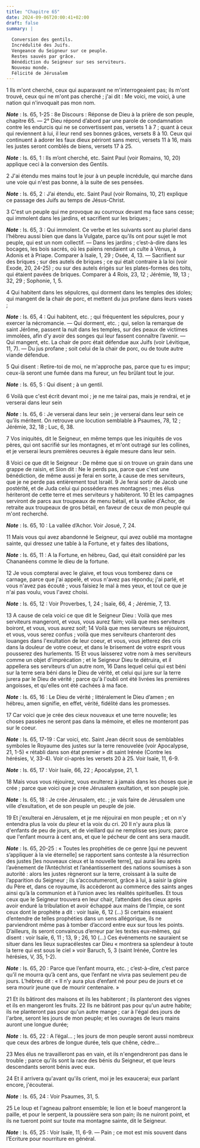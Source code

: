 ```yaml
---
title: "Chapitre 65"
date: 2024-09-06T20:00:41+02:00
draft: false
summary: |
  
  Conversion des gentils.
  Incrédulité des Juifs.
  Vengeance du Seigneur sur ce peuple.
  Restes sauvés par grâce.
  Bénédiction du Seigneur sur ses serviteurs.
  Nouveau monde.
  Félicité de Jérusalem
---
```



1 Ils m'ont cherché, ceux qui auparavant ne m'interrogeaient pas; ils m'ont trouvé, ceux qui ne m'ont pas cherché ; j'ai dit : Me voici, me voici, à une nation qui n'invoquait pas mon nom.

***Note*** :  Is. 65, 1-25 : 8e Discours : Réponse de Dieu à la prière de son peuple, chapitre 65. ― 2° Dieu répond d’abord par une parole de condamnation contre les endurcis qui ne se convertissent pas, versets 1 à 7 ; quant à ceux qui reviennent à lui, il leur rend ses bonnes grâces, versets 8 à 10. Ceux qui continuent à adorer les faux dieux périront sans merci, versets 11 à 16, mais les justes seront comblés de biens, versets 17 à 25.

***Note*** :  Is. 65, 1 : Ils m’ont cherché, etc. Saint Paul (voir Romains, 10, 20) applique ceci à la conversion des Gentils.

2 J'ai étendu mes mains tout le jour à un peuple incrédule, qui marche dans une voie qui n'est pas bonne, à la suite de ses pensées.

***Note*** :  Is. 65, 2 : J’ai étendu, etc. Saint Paul (voir Romains, 10, 21) explique ce passage des Juifs au temps de Jésus-Christ.

3 C'est un peuple qui me provoque au courroux devant ma face sans cesse; qui immolent dans les jardins, et sacrifient sur les briques ;

***Note*** :  Is. 65, 3 : Qui immolent. Ce verbe et les suivants sont au pluriel dans l’hébreu aussi bien que dans la Vulgate, parce qu’ils ont pour sujet le mot peuple, qui est un nom collectif. ― Dans les jardins ; c’est-à-dire dans les bocages, les bois sacrés, où les païens rendaient un culte à Vénus, à Adonis et à Priape. Comparer à Isaïe, 1, 29 ; Osée, 4, 13. ― Sacrifient sur des briques ; sur des autels de briques ; ce qui était contraire à la loi (voir Exode, 20, 24-25) ; ou sur des autels érigés sur les plates-formes des toits, qui étaient pavées de briques. Comparer à 4 Rois, 23, 12 ; Jérémie, 19, 13 ; 32, 29 ; Sophonie, 1, 5.

4 Qui habitent dans les sépulcres, qui dorment dans les temples des idoles; qui mangent de la chair de porc, et mettent du jus profane dans leurs vases ;

***Note*** :  Is. 65, 4 : Qui habitent, etc. ; qui fréquentent les sépulcres, pour y exercer la nécromancie. ― Qui dorment, etc. ; qui, selon la remarque de saint Jérôme, passent la nuit dans les temples, sur des peaux de victimes immolées, afin d’y avoir des songes qui leur fassent connaître l’avenir. ― Qui mangent, etc. La chair de porc était défendue aux Juifs (voir Lévitique, 11, 7). ― Du jus profane ; soit celui de la chair de porc, ou de toute autre viande défendue.

5 Qui disent : Retire-toi de moi, ne m'approche pas, parce que tu es impur; ceux-là seront une fumée dans ma fureur, un feu brûlant tout le jour.

***Note*** :  Is. 65, 5 : Qui disent ; à un gentil.


6 Voilà que c'est écrit devant moi ; je ne me tairai pas, mais je rendrai, et je verserai dans leur sein

***Note*** :  Is. 65, 6 : Je verserai dans leur sein ; je verserai dans leur sein ce qu’ils méritent. On retrouve une locution semblable à Psaumes, 78, 12 ; Jérémie, 32, 18 ; Luc, 6, 38.

7 Vos iniquités, dit le Seigneur, en même temps que les iniquités de vos pères, qui ont sacrifié sur les montagnes, et m'ont outragé sur les collines, et je verserai leurs premières oeuvres à égale mesure dans leur sein.


8 Voici ce que dit le Seigneur : De même que si on trouve un grain dans une grappe de raisin, et Sion dit : Ne le perds pas, parce que c'est une bénédiction, de même aussi je ferai en sorte, à cause de mes serviteurs, que je ne perde pas entièrement tout Israël. 9 Je ferai sortir de Jacob une postérité, et de Juda celui qui possédera mes montagnes ; mes élus hériteront de cette terre et mes serviteurs y habiteront. 10 Et les campagnes serviront de parcs aux troupeaux de menu bétail, et la vallée d'Achor, de retraite aux troupeaux de gros bétail, en faveur de ceux de mon peuple qui m'ont recherché.

***Note*** :  Is. 65, 10 : La vallée d’Achor. Voir Josué, 7, 24.


11 Mais vous qui avez abandonné le Seigneur, qui avez oublié ma montagne sainte, qui dressez une table à la Fortune, et y faites des libations,

***Note*** :  Is. 65, 11 : A la Fortune, en hébreu, Gad, qui était considéré par les Chananéens comme le dieu de la fortune.

12 Je vous compterai avec le glaive, et tous vous tomberez dans ce carnage, parce que j'ai appelé, et vous n'avez pas répondu; j'ai parlé, et vous n'avez pas écouté ; vous faisiez le mal à mes yeux, et tout ce que je n'ai pas voulu, vous l'avez choisi.

***Note*** :  Is. 65, 12 : Voir Proverbes, 1, 24 ; Isaïe, 66, 4 ; Jérémie, 7, 13.


13 A cause de cela voici ce que dit le Seigneur Dieu : Voilà que mes serviteurs mangeront, et vous, vous aurez faim; voilà que mes serviteurs boiront, et vous, vous aurez soif; 14 Voilà que mes serviteurs se réjouiront, et vous, vous serez confus ; voilà que mes serviteurs chanteront des louanges dans l'exultation de leur coeur, et vous, vous jetterez des cris dans la douleur de votre coeur, et dans le brisement de votre esprit vous pousserez des hurlements. 15 Et vous laisserez votre nom à mes serviteurs comme un objet d'imprécation ; et le Seigneur Dieu te détruira, et il appellera ses serviteurs d'un autre nom, 16 Dans lequel celui qui est béni sur la terre sera béni dans le Dieu de vérité, et celui qui jure sur la terre jurera par le Dieu de vérité ; parce qu'à l'oubli ont été livrées les premières angoisses, et qu'elles ont été cachées à ma face.

***Note*** :  Is. 65, 16 : Le Dieu de vérité ; littéralement le Dieu d’amen ; en hébreu, amen signifie, en effet, vérité, fidélité dans les promesses.


17 Car voici que je crée des cieux nouveaux et une terre nouvelle; les choses passées ne seront pas dans la mémoire, et elles ne monteront pas sur le coeur.

***Note*** :  Is. 65, 17-19 : Car voici, etc. Saint Jean décrit sous de semblables symboles le Royaume des justes sur la terre renouvelée (voir Apocalypse, 21, 1-5) « rétabli dans son état premier » dit saint Irénée (Contre les hérésies, V, 33-4). Voir ci-après les versets 20 à 25. Voir Isaïe, 11, 6-9.

***Note*** :  Is. 65, 17 : Voir Isaïe, 66, 22 ; Apocalypse, 21, 1.

18 Mais vous vous réjouirez, vous exulterez à jamais dans les choses que je crée ; parce que voici que je crée Jérusalem exultation, et son peuple joie.

***Note*** :  Is. 65, 18 : Je crée Jérusalem, etc. ; je vais faire de Jérusalem une ville d’exultation, et de son peuple un peuple de joie.


19 Et j'exulterai en Jérusalem, et je me réjouirai en mon peuple ; et on n'y entendra plus la voix du pleur et la voix du cri. 20 Il n'y aura plus là d'enfants de peu de jours, et de vieillard qui ne remplisse ses jours; parce que l'enfant mourra à cent ans, et que le pécheur de cent ans sera maudit.

***Note*** :  Is. 65, 20-25 : « Toutes les prophéties de ce genre [qui ne peuvent s’appliquer à la vie éternelle] se rapportent sans conteste à la résurrection des justes [les nouveaux cieux et la nouvelle terre], qui aurai lieu après l’avènement de l’Antéchrist et l’anéantissement des nations soumises à son autorité : alors les justes règneront sur la terre, croissant à la suite de l’apparition du Seigneur ; ils s’accoutumeront, grâce à lui, à saisir la gloire du Père et, dans ce royaume, ils accèderont au commerce des saints anges ainsi qu’à la communion et à l’union avec les réalités spirituelles. Et tous ceux que le Seigneur trouvera en leur chair, l’attendant des cieux après avoir enduré la tribulation et avoir échappé aux mains de l’Impie, ce sont ceux dont le prophète a dit : voir Isaïe, 6, 12 (…) Si certains essaient d’entendre de telles prophéties dans un sens allégorique, ils ne parviendront même pas à tomber d’accord entre eux sur tous les points. D’ailleurs, ils seront convaincus d’erreur par les textes
eux-mêmes, qui disent : voir Isaïe, 6, 11 ; 13, 9 ; 26, 10 (…) Ces événements ne sauraient se situer dans les lieux supracélestes car Dieu « montrera sa splendeur à toute la terre qui est sous le ciel » voir Baruch, 5, 3 (saint Irénée, Contre les hérésies, V, 35, 1-2).

***Note*** :  Is. 65, 20 : Parce que l’enfant mourra, etc. ; c’est-à-dire, c’est parce qu’il ne mourra qu’à cent ans, que l’enfant ne vivra pas seulement peu de jours. L’hébreu dit : « Il n’y aura plus d’enfant né pour peu de jours et ce sera mourir jeune que de mourir centenaire. »


21 Et ils bâtiront des maisons et ils les habiteront ; ils planteront des vignes et ils en mangeront les fruits. 22 Ils ne bâtiront pas pour qu'un autre habite; ils ne planteront pas pour qu'un autre mange ; car à l'égal des jours de l'arbre, seront les jours de mon peuple; et les ouvrages de leurs mains auront une longue durée;

***Note*** :  Is. 65, 22 : A l’égal… ; les jours de mon peuple seront aussi nombreux que ceux des arbres de longue durée, tels que chêne, cèdre…

23 Mes élus ne travailleront pas en vain, et ils n'engendreront pas dans le trouble ; parce qu'ils sont la race des bénis du Seigneur, et que leurs descendants seront bénis avec eux.


24 Et il arrivera qu'avant qu'ils crient, moi je les exaucerai; eux parlant encore, j'écouterai.

***Note*** :  Is. 65, 24 : Voir Psaumes, 31, 5.

25 Le loup et l'agneau paîtront ensemble; le lion et le boeuf mangeront la paille, et pour le serpent, la poussière sera son pain; ils ne nuiront point, et ils ne tueront point sur toute ma montagne sainte, dit le Seigneur.

***Note*** :  Is. 65, 25 : Voir Isaïe, 11, 6-9. ― Pain ; ce mot est mis souvent dans l’Ecriture pour nourriture en général.

